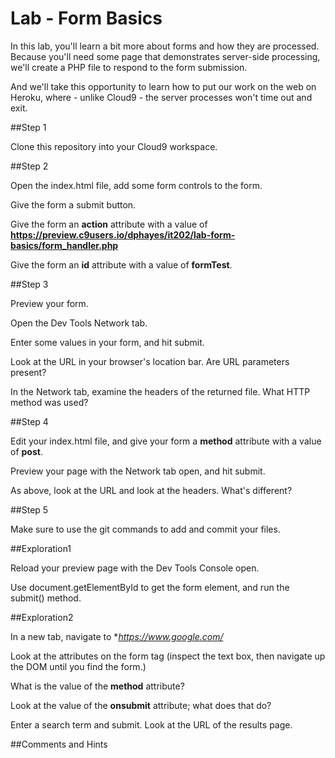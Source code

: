 # Lab - Form Basics

In this lab, you'll learn a bit more about forms and how they are processed.   Because you'll need some page that demonstrates server-side processing, we'll create a PHP file to respond to the form submission.

And we'll take this opportunity to learn how to put our work on the web on Heroku, where - unlike Cloud9 - the server processes won't time out and exit.

##Step 1

Clone this repository into your Cloud9 workspace.

##Step 2

Open the index.html file, add some form controls to the form.

Give the form a submit button.

Give the form an **action** attribute with a value of **https://preview.c9users.io/dphayes/it202/lab-form-basics/form_handler.php**

Give the form an **id** attribute with a value of **formTest**.

##Step 3

Preview your form.

Open the Dev Tools Network tab.

Enter some values in your form, and hit submit.  

Look at the URL in your browser's location bar. Are URL parameters present? 

In the Network tab, examine the headers of the returned file. What HTTP method was used?  

##Step 4

Edit your index.html file, and give your form a **method** attribute with a value of **post**.

Preview your page with the Network tab open, and hit submit.

As above, look at the URL and look at the headers.   What's different?


##Step 5

Make sure to use the git commands to add and commit your files.


##Exploration1

Reload your preview page with the Dev Tools Console open.

Use document.getElementById to get the form element, and run the submit() method.


##Exploration2

In a new tab, navigate to **https://www.google.com/*

Look at the attributes on the form tag (inspect the text box, then navigate up the DOM until you find the form.)

What is the value of the **method** attribute?

Look at the value of the **onsubmit** attribute;  what does that do?

Enter a search term and submit.   Look at the URL of the results page.



##Comments and Hints









